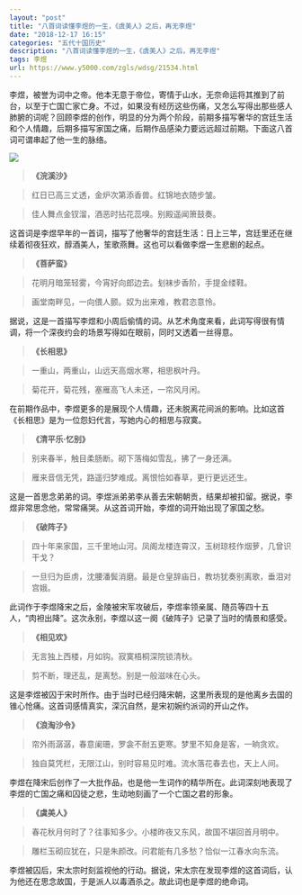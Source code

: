 ```yaml
---
layout: "post"
title: "八首词读懂李煜的一生，《虞美人》之后，再无李煜"
date: "2018-12-17 16:15"
categories: "五代十国历史"
description: "八首词读懂李煜的一生，《虞美人》之后，再无李煜"
tags: 李煜
url: https://www.y5000.com/zgls/wdsg/21534.html
---
```






李煜，被誉为词中之帝。他本无意于帝位，寄情于山水，无奈命运将其推到了前台，以至于亡国亡家亡身。不过，如果没有经历这些伤痛，又怎么写得出那些感人肺腑的词呢？回顾李煜的创作，明显的分为两个阶段，前期多描写奢华的宫廷生活和个人情趣，后期多描写家国之痛，后期作品感染力要远远超过前期。下面这八首词可谓串起了他一生的脉络。

![](https://img.y5000.com/uploads/allimg/170525/11-1F5251A120H6.jpg)

> **《浣溪沙》**

>

> 红日已高三丈透，金炉次第添香兽。红锦地衣随步皱。

>

> 佳人舞点金钗溜，酒恶时拈花蕊嗅。别殿遥闻箫鼓奏。

这首词是李煜早年的一首词，描写了他奢华的宫廷生活：日上三竿，宫廷里还在继续着彻夜狂欢，醇酒美人，笙歌燕舞。这也可以看做李煜一生悲剧的起点。

> **《菩萨蛮》**

>

> 花明月暗笼轻雾，今宵好向郎边去。刬袜步香阶，手提金缕鞋。

>

> 画堂南畔见，一向偎人颤。奴为出来难，教君恣意怜。

据说，这是一首描写李煜和小周后偷情的词。从艺术角度来看，此词写得很有情调，将一个深夜约会的场景写得如在眼前，同时又透着一丝得意。

> **《长相思》**

>

> 一重山，两重山，山远天高烟水寒，相思枫叶丹。

>

> 菊花开，菊花残，塞雁高飞人未还，一帘风月闲。

在前期作品中，李煜更多的是展现个人情趣，还未脱离花间派的影响。比如这首《长相思》是为一位怨妇代言，写她内心的相思与寂寞。

> **《清平乐·忆别》**

>

> 别来春半，触目柔肠断。砌下落梅如雪乱，拂了一身还满。

>

> 雁来音信无凭，路遥归梦难成。离恨恰如春草，更行更远还生。

这是一首思念弟弟的词。李煜派弟弟李从善去宋朝朝贡，结果却被扣留。据说，李煜非常思念他，常常痛哭。从这首词开始，李煜的词开始出现了家国之愁。

> **《破阵子》**

>

> 四十年来家国，三千里地山河。凤阁龙楼连霄汉，玉树琼枝作烟萝，几曾识干戈？

>

> 一旦归为臣虏，沈腰潘鬓消磨。最是仓皇辞庙日，教坊犹奏别离歌，垂泪对宫娥。

此词作于李煜降宋之后，金陵被宋军攻破后，李煜率领亲属、随员等四十五人，“肉袒出降”。这次永别，李煜以这一阕《破阵子》记录了当时的情景和感受。

> **《相见欢》**

>

> 无言独上西楼，月如钩。寂寞梧桐深院锁清秋。

>

> 剪不断，理还乱，是离愁。别是一般滋味在心头。

这是李煜被囚于宋时所作。由于当时已经归降宋朝，这里所表现的是他离乡去国的锥心怆痛。这首词感情真实，深沉自然，是宋初婉约派词的开山之作。

> **《浪淘沙令》**

>

> 帘外雨潺潺，春意阑珊，罗衾不耐五更寒。梦里不知身是客，一晌贪欢。

>

> 独自莫凭栏，无限江山，别时容易见时难。流水落花春去也，天上人间。

李煜在降宋后创作了一大批作品，也是他一生词作的精华所在。此词深刻地表现了李煜的亡国之痛和囚徒之悲，生动地刻画了一个亡国之君的形象。

> **《虞美人》**

>

> 春花秋月何时了？往事知多少。小楼昨夜又东风，故国不堪回首月明中。

>

> 雕栏玉砌应犹在，只是朱颜改。问君能有几多愁？恰似一江春水向东流。

李煜被囚后，宋太宗时刻监视他的行动。据说，宋太宗在发现李煜的这首词后，认为他还在思念故国，于是派人以毒酒杀之。故此词也是李煜的绝命词。
